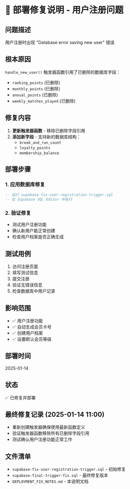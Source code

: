 # 🚀 部署修复说明 - 用户注册问题

## 问题描述
用户注册时出现 "Database error saving new user" 错误

## 根本原因
`handle_new_user()` 触发器函数引用了已删除的数据库字段：
- `ranking_points` (已删除)
- `monthly_points` (已删除) 
- `annual_points` (已删除)
- `weekly_matches_played` (已删除)

## 修复内容
1. **更新触发器函数** - 移除已删除字段引用
2. **添加新字段** - 支持新的数据库结构：
   - `break_and_run_count`
   - `loyalty_points` 
   - `membership_balance`

## 部署步骤

### 1. 应用数据库修复
```sql
-- 运行 supabase-fix-user-registration-trigger.sql
-- 在 Supabase SQL Editor 中执行
```

### 2. 验证修复
- 测试用户注册功能
- 确认新用户能正常创建
- 检查用户档案是否正确生成

## 测试用例
1. 访问注册页面
2. 填写测试信息
3. 提交注册
4. 验证无错误信息
5. 检查数据库中用户记录

## 影响范围
- ✅ 用户注册功能
- ✅ 自动生成会员卡号
- ✅ 创建用户档案
- ✅ 设置默认会员等级

## 部署时间
2025-01-14

## 状态
✅ 已修复并部署

## 最终修复记录 (2025-01-14 11:00)
- 重新创建触发器确保使用最新函数定义
- 验证触发器函数移除所有已删除字段引用
- 测试确认用户注册功能正常工作

## 文件清单
- `supabase-fix-user-registration-trigger.sql` - 初始修复
- `supabase-final-trigger-fix.sql` - 最终修复版本
- `DEPLOYMENT_FIX_NOTES.md` - 本说明文档
